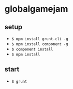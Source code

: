 globalgamejam
=============


## setup
- `$ npm install grunt-cli -g`
- `$ npm install component -g`
- `$ component install`
- `$ npm install`


## start
- `$ grunt`
